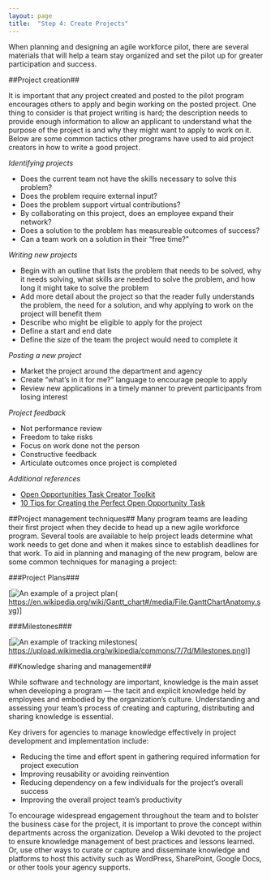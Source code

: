 ```yaml
---
layout: page
title:  "Step 4: Create Projects"
---
```

When planning and designing an agile workforce pilot, there are several materials that will help a team stay organized and set the pilot up for greater participation and success.

##Project creation##

It is important that any project created and posted to the pilot program encourages others to apply and begin working on the posted project. One thing to consider is that project writing is hard; the description needs to provide enough information to allow an applicant to understand what the purpose of the project is and why they might want to apply to work on it. Below are some common tactics other programs have used to aid project creators in how to write a good project.

*Identifying projects*
- Does the current team not have the skills necessary to solve this problem?
- Does the problem require external input?
- Does the problem support virtual contributions?
- By collaborating on this project, does an employee expand their network?
- Does a solution to the problem has measureable outcomes of success?
- Can a team work on a solution in their “free time?"

*Writing new projects*
- Begin with an outline that lists the problem that needs to be solved, why it needs solving, what skills are needed to solve the problem, and how long it might take to solve the problem
- Add more detail about the project so that the reader fully understands the problem, the need for a solution, and why applying to work on the project will benefit them
- Describe who might be eligible to apply for the project
- Define a start and end date
- Define the size of the team the project would need to complete it

*Posting a new project*
- Market the project around the department and agency
- Create “what’s in it for me?” language to encourage people to apply
- Review new applications in a timely manner to prevent participants from losing interest

*Project feedback*
- Not performance review
- Freedom to take risks
- Focus on work done not the person
- Constructive feedback
- Articulate outcomes once project is completed

*Additional references*

* [Open Opportunities Task Creator Toolkit](http://www.digitalgov.gov/resources/open-opportunities-task-creator-toolkit/)
* [10 Tips for Creating the Perfect Open Opportunity Task](http://www.digitalgov.gov/resources/open-opportunities-task-creator-toolkit/10-tips-for-creating-the-perfect-open-opportunity-task/)


##Project management techniques##
Many program teams are leading their first project when they decide to head up a new agile workforce program. Several tools are available to help project leads determine what work needs to get done and when it makes since to establish deadlines for that work. To aid in planning and managing of the new program, below are some common techniques for managing a project:

###Project Plans###

[![An example of a project plan](/govconnect/assets/img/GanntChart_ProjectPlanning.png)( https://en.wikipedia.org/wiki/Gantt_chart#/media/File:GanttChartAnatomy.svg)]

###Milestones###

[![An example of tracking milestones](/govconnect/assets/img/Milestones_ProjectPlanning.png)( https://upload.wikimedia.org/wikipedia/commons/7/7d/Milestones.png)]

##Knowledge sharing and management##

While software and technology are important, knowledge is the main asset when developing a program — the tacit and explicit knowledge held by employees and embodied by the organization’s culture. Understanding and assessing your team’s process of creating and capturing, distributing and sharing knowledge is essential.

Key drivers for agencies to manage knowledge effectively in project development and implementation include:

* Reducing the time and effort spent in gathering required information for project execution
* Improving reusability or avoiding reinvention
* Reducing dependency on a few individuals for the project’s overall success
* Improving the overall project team’s productivity

To encourage widespread engagement throughout the team and to bolster the business case for the project, it is important to prove the concept within departments across the organization. Develop a Wiki devoted to the project to ensure knowledge management of best practices and lessons learned. Or, use other ways to curate or capture and disseminate knowledge and platforms to host this activity such as WordPress, SharePoint, Google Docs, or other tools your agency supports.

